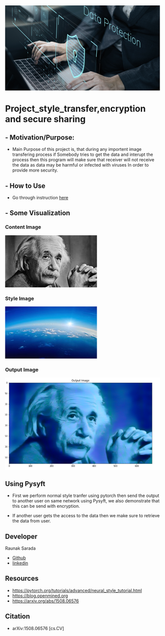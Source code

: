 ![alt text](https://github.com/raunak222/UdacityOpenSource/blob/master/Raunak%20Sarada/Project_style_transfer%2Cencryption%20and%20secure%20sharing/df.jpg)
# Project_style_transfer,encryption and secure sharing

## - Motivation/Purpose: 
- Main Purpose of this project is, that during any importent image transfering process if Somebody tries to get the data and interupt the process then this program will make sure that receiver will not receive the data as data may be harmful or infected with viruses  In order to provide more security.

## - How to Use 
- Go through instruction [here](https://github.com/raunak222/UdacityOpenSource/blob/master/Raunak%20Sarada/Project_style_transfer%2Cencryption%20and%20secure%20sharing/Instruction.txt)

## - Some Visualization
 ### Content Image
 ![alt text](https://github.com/raunak222/UdacityOpenSource/blob/master/Raunak%20Sarada/Project_style_transfer%2Cencryption%20and%20secure%20sharing/albert.jpg)
### Style Image
![alt text](https://github.com/raunak222/UdacityOpenSource/blob/master/Raunak%20Sarada/Project_style_transfer%2Cencryption%20and%20secure%20sharing/rsz_p3.jpg)
### Output Image
![alt text](https://github.com/raunak222/UdacityOpenSource/blob/master/Raunak%20Sarada/Project_style_transfer%2Cencryption%20and%20secure%20sharing/out_f.PNG)
## Using Pysyft
 - First we perform normal style tranfer using pytorch then send the output to another user on same network using Pysyft, we also demonstrate that this can be send with encryption.

- If another user gets the access to the data then we make sure to retrieve the data from user.
## Developer 
  Raunak Sarada  
  - [Github](https://github.com/raunak222) 
  - [linkedin](https://www.linkedin.com/in/raunak-sarada)
## Resources 
- https://pytorch.org/tutorials/advanced/neural_style_tutorial.html
- https://blog.openmined.org
- https://arxiv.org/abs/1508.06576

## Citation
- arXiv:1508.06576 [cs.CV]
